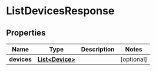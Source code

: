 

# ListDevicesResponse

## Properties

Name | Type | Description | Notes
------------ | ------------- | ------------- | -------------
**devices** | [**List&lt;Device&gt;**](Device.md) |  |  [optional]



